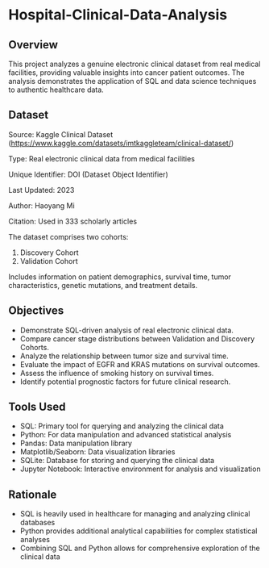 # Hospital-Clinical-Data-Analysis

## Overview
This project analyzes a genuine electronic clinical dataset from real medical facilities, providing valuable insights into cancer patient outcomes. The analysis demonstrates the application of SQL and data science techniques to authentic healthcare data.

## Dataset

Source: Kaggle Clinical Dataset (https://www.kaggle.com/datasets/imtkaggleteam/clinical-dataset/)

Type: Real electronic clinical data from medical facilities

Unique Identifier: DOI (Dataset Object Identifier)

Last Updated: 2023

Author: Haoyang Mi

Citation: Used in 333 scholarly articles

The dataset comprises two cohorts:

1. Discovery Cohort
2. Validation Cohort

Includes information on patient demographics, survival time, tumor characteristics, genetic mutations, and treatment details.
## Objectives

- Demonstrate SQL-driven analysis of real electronic clinical data.
- Compare cancer stage distributions between Validation and Discovery Cohorts.
- Analyze the relationship between tumor size and survival time.
- Evaluate the impact of EGFR and KRAS mutations on survival outcomes.
- Assess the influence of smoking history on survival times.
- Identify potential prognostic factors for future clinical research.

## Tools Used

- SQL: Primary tool for querying and analyzing the clinical data
- Python: For data manipulation and advanced statistical analysis
- Pandas: Data manipulation library
- Matplotlib/Seaborn: Data visualization libraries
- SQLite: Database for storing and querying the clinical data
- Jupyter Notebook: Interactive environment for analysis and visualization

## Rationale

- SQL is heavily used in healthcare for managing and analyzing clinical databases
- Python provides additional analytical capabilities for complex statistical analyses
- Combining SQL and Python allows for comprehensive exploration of the clinical data

